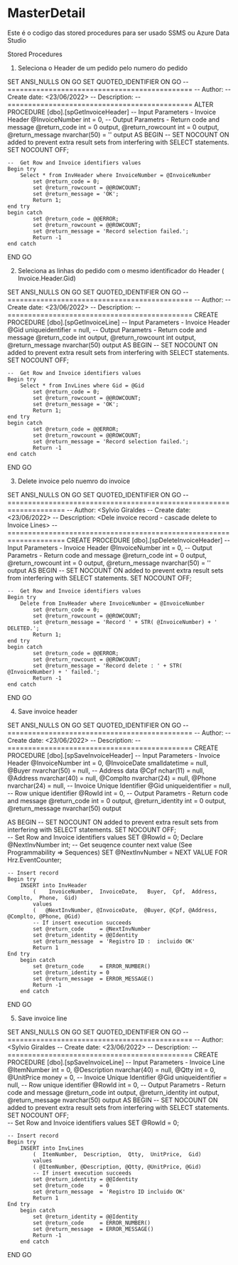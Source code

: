 # MasterDetail

Este é o codigo das stored procedures para ser usado SSMS ou Azure Data Studio

Stored Procedures

1. Seleciona o Header de um pedido pelo numero do pedido

SET ANSI_NULLS ON
GO
SET QUOTED_IDENTIFIER ON
GO
-- =============================================
-- Author:		<Sylvio Giraldes>
-- Create date: <23/06/2022>
-- Description:	<Get invoice Header record>
-- =============================================
ALTER PROCEDURE [dbo].[spGetInvoiceHeader]
	-- Input Parameters - Invoice Header
	@InvoiceNumber		int					= 0, 
	-- Output Parametrs - Return code and message
	@return_code		int = 0					output,
	@return_rowcount	int = 0					output,
	@return_message		nvarchar(50) = ''		output
AS
BEGIN
	-- SET NOCOUNT ON added to prevent extra result sets from interfering with SELECT statements.
	SET NOCOUNT OFF;
	
	--	Get Row and Invoice identifiers values		
	Begin try		
		Select * from InvHeader where InvoiceNumber = @InvoiceNumber  	
            set @return_code = 0;	 
			set @return_rowcount = @@ROWCOUNT;
            set @return_message = 'OK';
			Return 1;				
	end try
	begin catch
            set @return_code = @@ERROR;
			set @return_rowcount = @@ROWCOUNT;
            set @return_message = 'Record selection failed.';
			Return -1
	end catch
END
GO

2. Seleciona as linhas do pedido com o mesmo identificador do Header ( Invoice.Header.Gid)

SET ANSI_NULLS ON
GO
SET QUOTED_IDENTIFIER ON
GO
-- =============================================
-- Author:		<Sylvio Giraldes>
-- Create date: <23/06/2022>
-- Description:	<Get invoice Line record>
-- =============================================
CREATE PROCEDURE [dbo].[spGetInvoiceLine]
	-- Input Parameters - Invoice Header
	@Gid				uniqueidentifier	= null, 
	-- Output Parametrs - Return code and message
	@return_code		int					output,
	@return_rowcount	int					output,
	@return_message		nvarchar(50)		output
AS
BEGIN
	-- SET NOCOUNT ON added to prevent extra result sets from interfering with SELECT statements.
	SET NOCOUNT OFF;
	
	--	Get Row and Invoice identifiers values		
	Begin try		
		Select * from InvLines where Gid = @Gid  		 
            set @return_code = 0;	 
			set @return_rowcount = @@ROWCOUNT;
            set @return_message = 'OK';
			Return 1;				
	end try
	begin catch
            set @return_code = @@ERROR;
			set @return_rowcount = @@ROWCOUNT;
            set @return_message = 'Record selection failed.';
			Return -1
	end catch
END
GO

3. Delete invoice pelo nuemro do invoice

SET ANSI_NULLS ON
GO
SET QUOTED_IDENTIFIER ON
GO
-- ====================================================================
-- Author:		<Sylvio Giraldes
-- Create date: <23/06/2022>
-- Description:	<Dele invoice record - cascade delete to Invoice Lines>
-- ====================================================================
CREATE PROCEDURE [dbo].[spDeleteInvoiceHeader]
	-- Input Parameters - Invoice Header
	@InvoiceNumber		int					= 0, 
	-- Output Parametrs - Return code and message
	@return_code		int = 0				output,
	@return_rowcount	int = 0				output,
	@return_message		nvarchar(50) = ''	output
AS
BEGIN
	-- SET NOCOUNT ON added to prevent extra result sets from interfering with SELECT statements.
	SET NOCOUNT OFF;
	
	--	Get Row and Invoice identifiers values		
	Begin try		
		Delete from InvHeader where InvoiceNumber = @InvoiceNumber  	
            set @return_code = 0;	 
			set @return_rowcount = @@ROWCOUNT;
            set @return_message = 'Record ' + STR( @InvoiceNumber) + ' DELETED.';
			Return 1;				
	end try
	begin catch
            set @return_code = @@ERROR;
			set @return_rowcount = @@ROWCOUNT;
            set @return_message = 'Record delete : ' + STR( @InvoiceNumber) + ' failed.';
			Return -1
	end catch
END
GO

4. Save invoice header 

SET ANSI_NULLS ON
GO
SET QUOTED_IDENTIFIER ON
GO
-- =============================================
-- Author:		<Sylvio Giraldes>
-- Create date: <23/06/2022>
-- Description:	<Save invoice Header record>
-- =============================================
CREATE PROCEDURE [dbo].[spSaveInvoiceHeader]
	-- Input Parameters - Invoice Header
	@InvoiceNumber		int					= 0, 
	@InvoiceDate		smalldatetime		= null,
	@Buyer				nvarchar(50)		= null,
		-- Address data
	@Cpf				nchar(11)			= null,
	@Address			nvarchar(40)		= null,
	@Complto			nvarchar(24)		= null,	
	@Phone				nvarchar(24)		= null,
		-- Invoice Unique Identifier
	@Gid				uniqueidentifier	= null,
		-- Row unique identifier
	@RowId				int					= 0,
	-- Output Parametrs - Return code and message
	@return_code		int 		= 0		output,	
	@return_identity	int			= 0		output,
	@return_message		nvarchar(50)		output

AS
BEGIN
	-- SET NOCOUNT ON added to prevent extra result sets from interfering with SELECT statements.
	SET NOCOUNT OFF;	
	--	Set Row and Invoice identifiers values
	SET @RowId = 0;
	Declare @NextInvNumber int;
	-- Get seuqence counter next value (See Programmability => Sequences)
	SET		@NextInvNumber = NEXT VALUE FOR Hrz.EventCounter; 

	-- Insert record		
	Begin try		
		INSERT into InvHeader
			(    InvoiceNumber,  InvoiceDate,   Buyer,  Cpf,  Address,  Complto,  Phone,  Gid)
			values
			(	@NextInvNumber, @InvoiceDate,  @Buyer, @Cpf, @Address, @Complto, @Phone, @Gid) 
			-- If insert execution succeeds
			set @return_code     = @NextInvNumber
			set @return_identity = @@Identity							
			set @return_message  = 'Registro ID :  incluido OK'
			Return 1				
	End try
		begin catch
			set @return_code     = ERROR_NUMBER()
		 	set @return_identity = 0           			
			set @return_message  = ERROR_MESSAGE()  
			Return -1
		end catch	
END
GO

5. Save invoice line

SET ANSI_NULLS ON
GO
SET QUOTED_IDENTIFIER ON
GO
-- =============================================
-- Author:		<Sylvio Giraldes
-- Create date: <23/06/2022>
-- Description:	<Save invoice Header record>
-- =============================================
CREATE PROCEDURE [dbo].[spSaveInvoiceLine]
	-- Input Parameters - Invoice Line	
	@ItemNumber			int					= 0, 
	@Description		nvarchar(40)		= null,
	@Qtty				int					= 0,
	@UnitPrice			money				= 0,
		-- Invoice Unique Identifier
	@Gid				uniqueidentifier	= null,
		-- Row unique identifier
	@RowId				int					= 0,
	-- Output Parametrs - Return code and message
	@return_code		int					output,
	@return_identity	int					output,
	@return_message		nvarchar(50)		output
AS
BEGIN
	-- SET NOCOUNT ON added to prevent extra result sets from interfering with SELECT statements.
	SET NOCOUNT OFF;	
	--	Set Row and Invoice identifiers values
	SET @RowId = 0;

	-- Insert record		
	Begin try		
		INSERT into InvLines
			(  ItemNumber,  Description,  Qtty,  UnitPrice,  Gid)
			values
			( @ItemNumber, @Description, @Qtty, @UnitPrice, @Gid) 
			-- If insert execution succeeds
			set @return_identity = @@Identity					
			set @return_code     = 0 
			set @return_message  = 'Registro ID incluido OK'
			Return 1				
	End try
		begin catch
			set @return_identity = @@Identity
			set @return_code     = ERROR_NUMBER()
			set @return_message  = ERROR_MESSAGE()  
			Return -1
		end catch	
END
GO